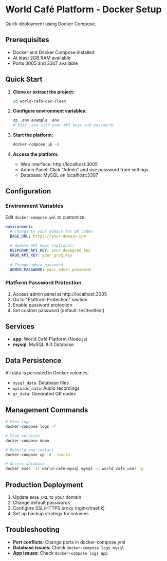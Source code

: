 # World Café Platform - Docker Setup

Quick deployment using Docker Compose.

## Prerequisites

- Docker and Docker Compose installed
- At least 2GB RAM available
- Ports 3005 and 3307 available

## Quick Start

1. **Clone or extract the project:**
   ```bash
   cd world-cafe-dev-clean
   ```

2. **Configure environment variables:**
   ```bash
   cp .env.example .env
   # Edit .env with your API keys and passwords
   ```

3. **Start the platform:**
   ```bash
   docker-compose up -d
   ```

3. **Access the platform:**
   - Web Interface: http://localhost:3005
   - Admin Panel: Click "Admin" and use password from settings
   - Database: MySQL on localhost:3307

## Configuration

### Environment Variables

Edit `docker-compose.yml` to customize:

```yaml
environment:
  # Change to your domain for QR codes
  BASE_URL: https://your-domain.com
  
  # Update API keys (optional)
  DEEPGRAM_API_KEY: your_deepgram_key
  GROQ_API_KEY: your_groq_key
  
  # Change admin password
  ADMIN_PASSWORD: your_admin_password
```

### Platform Password Protection

1. Access admin panel at http://localhost:3005
2. Go to "Platform Protection" section
3. Enable password protection
4. Set custom password (default: testtesttest)

## Services

- **app**: World Café Platform (Node.js)
- **mysql**: MySQL 8.0 Database

## Data Persistence

All data is persisted in Docker volumes:
- `mysql_data`: Database files
- `uploads_data`: Audio recordings
- `qr_data`: Generated QR codes

## Management Commands

```bash
# View logs
docker-compose logs -f

# Stop services
docker-compose down

# Rebuild and restart
docker-compose up -d --build

# Access database
docker exec -it world-cafe-mysql mysql -u world_cafe_user -p
```

## Production Deployment

1. Update `BASE_URL` to your domain
2. Change default passwords
3. Configure SSL/HTTPS proxy (nginx/traefik)
4. Set up backup strategy for volumes

## Troubleshooting

- **Port conflicts**: Change ports in docker-compose.yml
- **Database issues**: Check `docker-compose logs mysql`
- **App issues**: Check `docker-compose logs app`